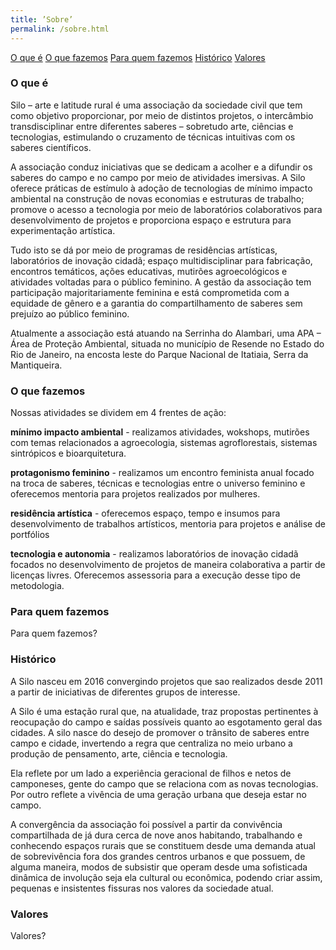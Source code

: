 ```yaml
---
title: ’Sobre’
permalink: /sobre.html
---
```

<div class="about-nav">
  <a class="about-nav-item" href="#o-que-e">O que é</a>
  <a class="about-nav-item" href="#o-que-fazemos">O que fazemos</a>
  <a class="about-nav-item" href="#para-quem-fazemos">Para quem fazemos</a>
  <a class="about-nav-item" href="#historico">Histórico</a>
  <a class="about-nav-item" href="#valores">Valores</a>
</div>

<div class="about-section-wrapper">
  <h3 class="about-section" id="o-que-e">O que é</h3>
</div>
Silo – arte e latitude rural é uma associação da sociedade civil que tem como objetivo proporcionar, por meio de distintos projetos, o intercâmbio transdisciplinar entre diferentes saberes – sobretudo arte, ciências e tecnologias, estimulando o cruzamento de técnicas intuitivas com os saberes científicos. 

A associação conduz iniciativas que se dedicam a acolher e a difundir os saberes do campo e no campo por meio de atividades imersivas. A Silo oferece práticas de estímulo à adoção de tecnologias de mínimo impacto ambiental na construção de novas economias e estruturas de trabalho; promove o acesso a tecnologia por meio de laboratórios colaborativos para desenvolvimento de projetos e proporciona espaço e estrutura para experimentação artística.

Tudo isto se dá por meio de programas de residências artísticas, laboratórios de inovação cidadã; espaço multidisciplinar para fabricação, encontros temáticos, ações educativas, mutirões agroecológicos e atividades voltadas para o público feminino. A gestão da associação tem participação majoritariamente feminina e está comprometida com a equidade de gênero e a garantia do compartilhamento de saberes sem prejuízo ao público feminino.

Atualmente a associação está atuando na Serrinha do Alambari, uma APA – Área de Proteção Ambiental, situada no município de Resende no Estado do Rio de Janeiro, na encosta leste do Parque Nacional de Itatiaia, Serra da Mantiqueira.

<div class="about-section-wrapper">
  <h3 class="about-section" id="o-que-fazemos">O que fazemos</h3>
</div>
Nossas atividades se dividem em 4 frentes de ação:

**mínimo impacto ambiental** - realizamos atividades, wokshops, mutirões com temas relacionados a agroecologia, sistemas agroflorestais, sistemas sintrópicos e bioarquitetura.

**protagonismo feminino** - realizamos um encontro feminista anual focado na troca de saberes,  técnicas e tecnologias entre o universo feminino e oferecemos mentoria para projetos realizados por mulheres.

**residência artística** - oferecemos espaço, tempo e insumos para desenvolvimento de trabalhos artísticos, mentoria para projetos e análise de portfólios

**tecnologia e autonomia** - realizamos laboratórios de inovação cidadã focados no desenvolvimento de projetos de maneira colaborativa a partir de licenças livres. Oferecemos assessoria para a execução desse tipo de metodologia.

<div class="about-section-wrapper">
  <h3 class="about-section" id="para-quem-fazemos">Para quem fazemos</h3>
</div>
Para quem fazemos?

<div class="about-section-wrapper">
  <h3 class="about-section" id="historico">Histórico</h3>
</div>
A Silo nasceu em 2016 convergindo projetos que sao realizados desde 2011 a partir de iniciativas de diferentes grupos de interesse.

A Silo  é  uma estação rural que, na atualidade, traz propostas pertinentes à reocupação do campo e saídas possíveis quanto ao esgotamento geral das cidades. A silo nasce do desejo de promover o trânsito de saberes entre campo e cidade, invertendo a regra que centraliza no meio urbano a produção de pensamento, arte, ciência e tecnologia.

Ela reflete por um lado a experiência geracional de filhos e netos de camponeses, gente do campo que se relaciona com as novas tecnologias. Por outro reflete a vivência de uma geração urbana que deseja estar no campo.

A convergência da associação foi possível a partir da convivência compartilhada de já dura cerca de nove anos habitando, trabalhando e conhecendo espaços rurais que se constituem desde uma demanda atual de sobrevivência fora dos grandes centros urbanos e que possuem, de alguma maneira, modos de subsistir que operam desde uma sofisticada dinâmica de involução seja ela cultural ou econômica, podendo criar assim, pequenas e insistentes fissuras nos valores da sociedade atual.

<div class="about-section-wrapper">
  <h3 class="about-section" id="valores">Valores</h3>
</div>
Valores?
